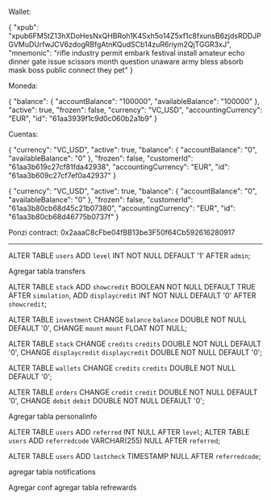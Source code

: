 Wallet: 

{
  "xpub": "xpub6FM5tZ13hXDoHesNxQHBRoh1K4Sxh5o14Z5xf1c8fxunsB6zjdsRDDJPGVMuDUrfwJCV6zdogRBfgAtnKQudSCb14zuR6riym2QjTGGR3xJ",
  "mnemonic": "rifle industry permit embark festival install amateur echo dinner gate issue scissors month question unaware army bless absorb mask boss public connect they pet"
}

Moneda: 

{
  "balance": {
    "accountBalance": "100000",
    "availableBalance": "100000"
  },
  "active": true,
  "frozen": false,
  "currency": "VC_USD",
  "accountingCurrency": "EUR",
  "id": "61aa3939f1c9d0c060b2a1b9"
}

Cuentas:

{
  "currency": "VC_USD",
  "active": true,
  "balance": {
    "accountBalance": "0",
    "availableBalance": "0"
  },
  "frozen": false,
  "customerId": "61aa3b619c27cf81fda42938",
  "accountingCurrency": "EUR",
  "id": "61aa3b609c27cf7ef0a42937"
}

{
  "currency": "VC_USD",
  "active": true,
  "balance": {
    "accountBalance": "0",
    "availableBalance": "0"
  },
  "frozen": false,
  "customerId": "61aa3b80cb68d45c21b07380",
  "accountingCurrency": "EUR",
  "id": "61aa3b80cb68d46775b0737f"
}

Ponzi contract: 0x2aaaC8cFbe04fBB13be3F50f64Cb592616280917



----------------
ALTER TABLE `users` ADD `level` INT NOT NULL DEFAULT '1' AFTER `admin`;

Agregar tabla transfers

ALTER TABLE `stack` ADD `showcredit` BOOLEAN NOT NULL DEFAULT TRUE AFTER `simulation`, ADD `displaycredit` INT NOT NULL DEFAULT '0' AFTER `showcredit`;



ALTER TABLE `investment` CHANGE `balance` `balance` DOUBLE NOT NULL DEFAULT '0', CHANGE `mount` `mount` FLOAT NOT NULL;

ALTER TABLE `stack` CHANGE `credits` `credits` DOUBLE NOT NULL DEFAULT '0', CHANGE `displaycredit` `displaycredit` DOUBLE NOT NULL DEFAULT '0';

ALTER TABLE `wallets` CHANGE `credits` `credits` DOUBLE NOT NULL DEFAULT '0';

ALTER TABLE `orders` CHANGE `credit` `credit` DOUBLE NOT NULL DEFAULT '0', CHANGE `debit` `debit` DOUBLE NOT NULL DEFAULT '0';

Agregar tabla personalinfo

ALTER TABLE `users` ADD `referred` INT NULL AFTER `level`;
ALTER TABLE `users` ADD `referredcode` VARCHAR(255) NULL AFTER `referred`;

ALTER TABLE `users` ADD `lastcheck` TIMESTAMP NULL AFTER `referredcode`;

agregar tabla notifications

Agregar conf
agregar tabla refrewards